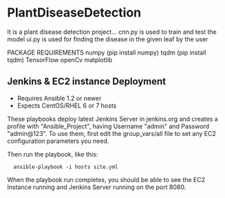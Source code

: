 # PlantDiseaseDetection

It is a plant disease detection project...
cnn.py is used to train and test the model
ui.py is used for finding the disease in the given leaf by the user

PACKAGE REQUIREMENTS
  numpy (pip install numpy)
  tqdm (pip install tqdm)
  TensorFlow
  openCv
  matplotlib
  
  
## Jenkins & EC2 instance Deployment
  
- Requires Ansible 1.2 or newer
- Expects CentOS/RHEL 6 or 7 hosts

These playbooks deploy latest Jenkins Server in jenkins.org and creates a profile with "Ansible_Project",
having Username "admin" and Password "admin@123".
To use them, first edit the group_vars/all file to set any EC2 configuration parameters you need.

Then run the playbook, like this:

	  ansible-playbook -i hosts site.yml
    
When the playbook run completes, you should be able to see the EC2 Instance running and 
Jenkins Server running on the port 8080.

  
  

